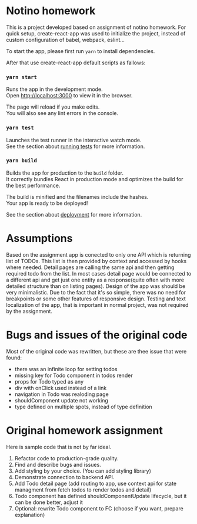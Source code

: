 # Notino homework

This is a project developed based on assignment of notino homework.
For quick setup, create-react-app was used to initialize the project, instead of custom configuration of babel, webpack, eslint...

To start the app, please first run `yarn` to install dependencies.

After that use create-react-app default scripts as fallows:

### `yarn start`

Runs the app in the development mode.\
Open [http://localhost:3000](http://localhost:3000) to view it in the browser.

The page will reload if you make edits.\
You will also see any lint errors in the console.

### `yarn test`

Launches the test runner in the interactive watch mode.\
See the section about [running tests](https://facebook.github.io/create-react-app/docs/running-tests) for more information.

### `yarn build`

Builds the app for production to the `build` folder.\
It correctly bundles React in production mode and optimizes the build for the best performance.

The build is minified and the filenames include the hashes.\
Your app is ready to be deployed!

See the section about [deployment](https://facebook.github.io/create-react-app/docs/deployment) for more information.

# Assumptions

Based on the assignment app is conected to only one API which is returning list of TODOs.
This list is then provided by context and accessed by hooks where needed.
Detail pages are calling the same api and then getting required todo from the list. In most cases detail page would be connected to a different api and get just one entity as a response(quite often with more detailed structure than on listing pages).
Design of the app was should be very minimalistic. Due to the fact that it's so simple, there was no need for breakpoints or some other features of responsive design.
Testing and text localization of the app, that is important in normal project, was not required by the assignment.

# Bugs and issues of the original code

Most of the original code was rewritten, but these are thee issue that were found:

-   there was an infinite loop for setting todos
-   missing key for Todo component in todos render
-   props for Todo typed as any
-   div with onClick used instead of a link
-   navigation in Todo was realoding page
-   shouldComponent update not working
-   type defined on multiple spots, instead of type definition

# Original homework assignment

Here is sample code that is not by far ideal.

1. Refactor code to production-grade quality.
2. Find and describe bugs and issues.
3. Add styling by your choice. (You can add styling library)
4. Demonstrate connection to backend API.
5. Add Todo detail page (add routing to app, use context api for state managment from fetch todos to render todos and detail)
6. Todo component has defined shouldComponentUpdate lifecycle, but it can be done better, adjust it
7. Optional: rewrite Todo component to FC (choose if you want, prepare explanation)
